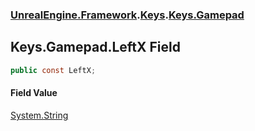 ### [UnrealEngine.Framework](./UnrealEngine-Framework.md 'UnrealEngine.Framework').[Keys](./Keys.md 'UnrealEngine.Framework.Keys').[Keys.Gamepad](./Keys-Gamepad.md 'UnrealEngine.Framework.Keys.Gamepad')
## Keys.Gamepad.LeftX Field
  
```csharp
public const LeftX;
```
#### Field Value
[System.String](https://docs.microsoft.com/en-us/dotnet/api/System.String 'System.String')  
